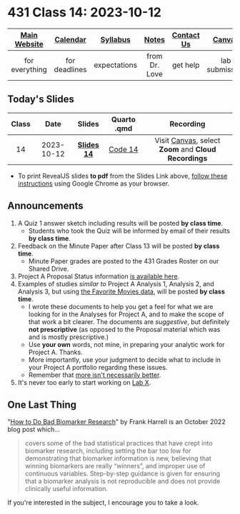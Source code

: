 # 431 Class 14: 2023-10-12

[Main Website](https://thomaselove.github.io/431-2023/) | [Calendar](https://thomaselove.github.io/431-2023/calendar.html) | [Syllabus](https://thomaselove.github.io/431-syllabus-2023/) | [Notes](https://thomaselove.github.io/431-notes/) | [Contact Us](https://thomaselove.github.io/431-2023/contact.html) | [Canvas](https://canvas.case.edu) | [Data and Code](https://github.com/THOMASELOVE/431-data)
:-----------: | :--------------: | :----------: | :---------: | :-------------: | :-----------: | :------------:
for everything | for deadlines | expectations | from Dr. Love | get help | lab submission | for downloads

## Today's Slides

Class | Date | Slides | Quarto .qmd | Recording
:---: | :--------: | :------: | :------: | :-------------:
14 | 2023-10-12 | **[Slides 14](https://thomaselove.github.io/431-slides-2023/class14.html)** | [Code 14](https://thomaselove.github.io/431-slides-2023/class14.qmd) | Visit [Canvas](https://canvas.case.edu/), select **Zoom** and **Cloud Recordings**

- To print RevealJS slides **to pdf** from the Slides Link above, [follow these instructions](https://quarto.org/docs/presentations/revealjs/presenting.html#print-to-pdf) using Google Chrome as your browser.

## Announcements

1. A Quiz 1 answer sketch including results will be posted **by class time**.
    - Students who took the Quiz will be informed by email of their results **by class time**.
2. Feedback on the Minute Paper after Class 13 will be posted **by class time**.
    - Minute Paper grades are posted to the 431 Grades Roster on our Shared Drive.
3. Project A Proposal Status information [is available here](https://github.com/THOMASELOVE/431-classes-2023/blob/main/projA/projectA_proposal.md).
4. Examples of studies *similar to* Project A Analysis 1, Analysis 2, and Analysis 3, but using [the Favorite Movies data](https://github.com/THOMASELOVE/431-classes-2023/tree/main/movies), will be posted **by class time**.
    - I wrote these documents to help you get a feel for what we are looking for in the Analyses for Project A, and to make the scope of that work a bit clearer. The documents are *suggestive*, but definitely **not prescriptive** (as opposed to the Proposal material which was and is mostly prescriptive.)
    - Use **your own** words, not mine, in preparing your analytic work for Project A. Thanks.
    - More importantly, use your judgment to decide what to include in your Project A portfolio regarding these issues.
    - Remember that [more isn't necessarily better](https://thomaselove.github.io/431-projectA-2023/portfolio.html#hint-more-isnt-better.).
5. It's never too early to start working on [Lab X](https://thomaselove.github.io/431-labX/).

## One Last Thing

"[How to Do Bad Biomarker Research](https://hbiostat.org/blog/post/badb/)" by Frank Harrell is an October 2022 blog post which...

> covers some of the bad statistical practices that have crept into biomarker research, including setting the bar too low for demonstrating that biomarker information is new, believing that winning biomarkers are really “winners”, and improper use of continuous variables. Step-by-step guidance is given for ensuring that a biomarker analysis is not reproducible and does not provide clinically useful information.

If you're interested in the subject, I encourage you to take a look.
